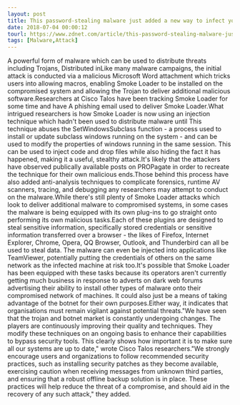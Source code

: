 ```yaml
---
layout: post
title: This password-stealing malware just added a new way to infect your PC
date: 2018-07-04 00:00:12
tourl: https://www.zdnet.com/article/this-password-stealing-malware-just-added-a-new-way-to-infect-your-pc/
tags: [Malware,Attack]
---
```

A powerful form of malware which can be used to distribute threats including Trojans, Distributed inLike many malware campaigns, the initial attack is conducted via a malicious Microsoft Word attachment which tricks users into allowing macros, enabling Smoke Loader to be installed on the compromised system and allowing the Trojan to deliver additional malicious software.Researchers at Cisco Talos have been tracking Smoke Loader for some time and have A phishing email used to deliver Smoke Loader.What intrigued researchers is how Smoke Loader is now using an injection technique which hadn't been used to distribute malware until This technique abuses the SetWindowsSubclass function - a process used to install or update subclass windows running on the system - and can be used to modify the properties of windows running in the same session. This can be used to inject code and drop files while also hiding the fact it has happened, making it a useful, stealthy attack.It's likely that the attackers have observed publically available posts on PROPagate in order to recreate the technique for their own malicious ends.Those behind this process have also added anti-analysis techniques to complicate forensics, runtime AV scanners, tracing, and debugging any researchers may attempt to conduct on the malware.While there's still plenty of Smoke Loader attacks which look to deliver additional malware to compromised systems, in some cases the malware is being equipped with its own plug-ins to go straight onto performing its own malicious tasks.Each of these plugins are designed to steal sensitive information, specifically stored credentials or sensitive information transferred over a browser - the likes of Firefox, Internet Explorer, Chrome, Opera, QQ Browser, Outlook, and Thunderbird can all be used to steal data. The malware can even be injected into applications like TeamViewer, potentially putting the credentials of others on the same network as the infected machine at risk too.It's possible that Smoke Loader has been equipped with these tasks because its operators aren't currently getting much business in response to adverts on dark web forums advertising their ability to install other types of malware onto their compromised network of machines. It could also just be a means of taking advantage of the botnet for their own purposes.Either way, it indicates that organisations must remain vigilant against potential threats."We have seen that the trojan and botnet market is constantly undergoing changes. The players are continuously improving their quality and techniques. They modify these techniques on an ongoing basis to enhance their capabilities to bypass security tools. This clearly shows how important it is to make sure all our systems are up to date," wrote Cisco Talos researchers."We strongly encourage users and organizations to follow recommended security practices, such as installing security patches as they become available, exercising caution when receiving messages from unknown third parties, and ensuring that a robust offline backup solution is in place. These practices will help reduce the threat of a compromise, and should aid in the recovery of any such attack," they added.
